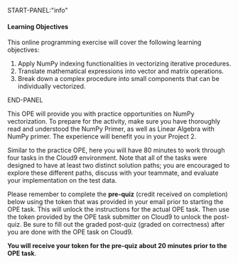 START-PANEL:"info"
#### Learning Objectives

This online programming exercise will cover the following learning objectives:

1. Apply NumPy indexing functionalities in vectorizing iterative procedures.
1. Translate mathematical expressions into vector and matrix operations.
1. Break down a complex procedure into small components that can be individually vectorized.

END-PANEL

This OPE will provide you with practice opportunities on NumPy vectorization. To prepare for the activity, make sure you have thoroughly read and understood the NumPy Primer, as well as Linear Algebra with NumPy primer. The experience will benefit you in your Project 2.

Similar to the practice OPE, here you will have 80 minutes to work through four tasks in the Cloud9 environment. Note that all of the tasks were designed to have at least two distinct solution paths; you are encouraged to explore these different paths, discuss with your teammate, and evaluate your implementation on the test data.

Please remember to complete the **pre-quiz** (credit received on completion) below using the token that was provided in your email prior to starting the OPE task. This will unlock the instructions for the actual OPE task. Then use the token provided by the OPE task submitter on Cloud9 to unlock the post-quiz. Be sure to fill out the graded post-quiz (graded on correctness) after you are done with the OPE task on Cloud9.

**You will receive your token for the pre-quiz about 20 minutes prior to the OPE task**.